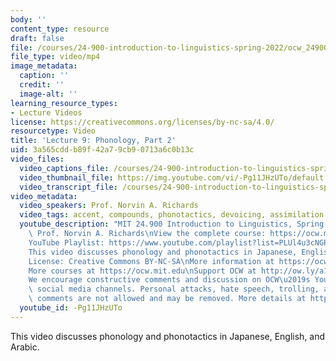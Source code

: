 ```yaml
---
body: ''
content_type: resource
draft: false
file: /courses/24-900-introduction-to-linguistics-spring-2022/ocw_24900_lecture09_2022mar03_360p_16_9.mp4
file_type: video/mp4
image_metadata:
  caption: ''
  credit: ''
  image-alt: ''
learning_resource_types:
- Lecture Videos
license: https://creativecommons.org/licenses/by-nc-sa/4.0/
resourcetype: Video
title: 'Lecture 9: Phonology, Part 2'
uid: 3a565cdd-b89f-42a7-9cb9-0713a6c0b13c
video_files:
  video_captions_file: /courses/24-900-introduction-to-linguistics-spring-2022/1qZpCWDnGS-YUqutMXAzxO3hMJL3cfJp9_transcript.webvtt
  video_thumbnail_file: https://img.youtube.com/vi/-Pg11JHzUTo/default.jpg
  video_transcript_file: /courses/24-900-introduction-to-linguistics-spring-2022/1qZpCWDnGS-YUqutMXAzxO3hMJL3cfJp9_transcript.pdf
video_metadata:
  video_speakers: Prof. Norvin A. Richards
  video_tags: accent, compounds, phonotactics, devoicing, assimilation
  youtube_description: "MIT 24.900 Introduction to Linguistics, Spring 2022\nInstructor:\
    \ Prof. Norvin A. Richards\nView the complete course: https://ocw.mit.edu/courses/introduction-to-linguistics-spring-2022/\n\
    YouTube Playlist: https://www.youtube.com/playlist?list=PLUl4u3cNGP63BZGNOqrF2qf_yxOjuG35j\n\
    This video discusses phonology and phonotactics in Japanese, English, and Arabic.\n\
    License: Creative Commons BY-NC-SA\nMore information at https://ocw.mit.edu/terms\n\
    More courses at https://ocw.mit.edu\nSupport OCW at http://ow.ly/a1If50zVRlQ\n\
    We encourage constructive comments and discussion on OCW\u2019s YouTube and other\
    \ social media channels. Personal attacks, hate speech, trolling, and inappropriate\
    \ comments are not allowed and may be removed. More details at https://ocw.mit.edu/comments.\n"
  youtube_id: -Pg11JHzUTo
---
```

This video discusses phonology and phonotactics in Japanese, English, and Arabic.